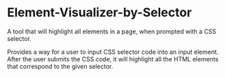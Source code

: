 # Element-Visualizer-by-Selector
A tool that will highlight all elements in a page, when prompted with a CSS selector.

Provides a way for a user to input CSS selector code into an input element.
After the user submits the CSS code, it will highlight all the HTML elements that correspond to the given selector.
